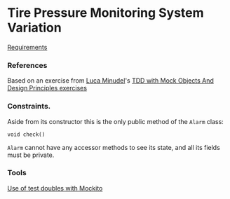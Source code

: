 # Tire Pressure Monitoring System Variation

[Requirements](https://gist.github.com/trikitrok/e0dccffff284511e736a53a59d853e31)

### References

Based on an exercise from [Luca Minudel](https://twitter.com/lukadotnet?lang=en)'s [TDD with Mock Objects And Design Principles exercises](https://github.com/lucaminudel/TDDwithMockObjectsAndDesignPrinciples)


### Constraints.

Aside from its constructor this is the only public method of the `Alarm` class:

`void check()`

`Alarm` cannot have any accessor methods to see its state, and all its fields must be private.

### Tools

[Use of test doubles with Mockito](https://gist.github.com/trikitrok/1573df976f090f46f3b188646de8b3be)
